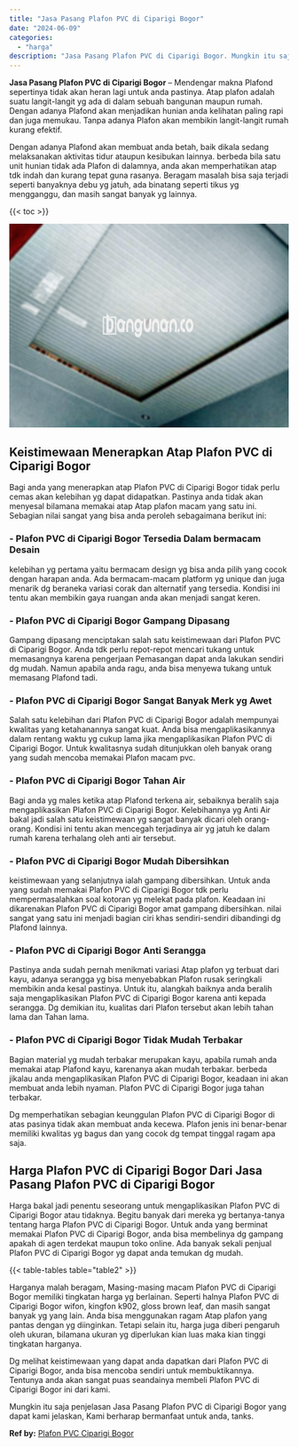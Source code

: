 ```yaml
---
title: "Jasa Pasang Plafon PVC di Ciparigi Bogor"
date: "2024-06-09"
categories: 
  - "harga"
description: "Jasa Pasang Plafon PVC di Ciparigi Bogor. Mungkin itu saja penjelasan Jasa Pasang Plafon PVC di Ciparigi Bogor yang dapat kami jelaskan, Kami berharap berman..."
---
```


**Jasa Pasang Plafon PVC di Ciparigi Bogor** – Mendengar makna Plafond sepertinya tidak akan heran lagi untuk anda pastinya. Atap plafon adalah suatu langit-langit yg ada di dalam sebuah bangunan maupun rumah. Dengan adanya Plafond akan menjadikan hunian anda kelihatan paling rapi dan juga memukau. Tanpa adanya Plafon akan membikin langit-langit rumah kurang efektif.

Dengan adanya Plafond akan membuat anda betah, baik dikala sedang melaksanakan aktivitas tidur ataupun kesibukan lainnya. berbeda bila satu unit hunian tidak ada Plafon di dalamnya, anda akan memperhatikan atap tdk indah dan kurang tepat guna rasanya. Beragam masalah bisa saja terjadi seperti banyaknya debu yg jatuh, ada binatang seperti tikus yg mengganggu, dan masih sangat banyak yg lainnya.

{{< toc >}}

![Jasa Pasang Plafon PVC di Ciparigi Bogor](/images/flafond-pvc-murah26.png)

## Keistimewaan Menerapkan Atap Plafon PVC di Ciparigi Bogor

Bagi anda yang menerapkan atap Plafon PVC di Ciparigi Bogor tidak perlu cemas akan kelebihan yg dapat didapatkan. Pastinya anda tidak akan menyesal bilamana memakai atap Atap plafon macam yang satu ini. Sebagian nilai sangat yang bisa anda peroleh sebagaimana berikut ini:

### \- Plafon PVC di Ciparigi Bogor Tersedia Dalam bermacam Desain

kelebihan yg pertama yaitu bermacam design yg bisa anda pilih yang cocok dengan harapan anda. Ada bermacam-macam platform yg unique dan juga menarik dg beraneka variasi corak dan alternatif yang tersedia. Kondisi ini tentu akan membikin gaya ruangan anda akan menjadi sangat keren.

### \- Plafon PVC di Ciparigi Bogor Gampang Dipasang

Gampang dipasang menciptakan salah satu keistimewaan dari Plafon PVC di Ciparigi Bogor. Anda tdk perlu repot-repot mencari tukang untuk memasangnya karena pengerjaan Pemasangan dapat anda lakukan sendiri dg mudah. Namun apabila anda ragu, anda bisa menyewa tukang untuk memasang Plafond tadi.

### \- Plafon PVC di Ciparigi Bogor Sangat Banyak Merk yg Awet

Salah satu kelebihan dari Plafon PVC di Ciparigi Bogor adalah mempunyai kwalitas yang ketahanannya sangat kuat. Anda bisa mengaplikasikannya dalam rentang waktu yg cukup lama jika mengaplikasikan Plafon PVC di Ciparigi Bogor. Untuk kwalitasnya sudah ditunjukkan oleh banyak orang yang sudah mencoba memakai Plafon macam pvc.

### \- Plafon PVC di Ciparigi Bogor Tahan Air

Bagi anda yg males ketika atap Plafond terkena air, sebaiknya beralih saja mengaplikasikan Plafon PVC di Ciparigi Bogor. Kelebihannya yg Anti Air bakal jadi salah satu keistimewaan yg sangat banyak dicari oleh orang-orang. Kondisi ini tentu akan mencegah terjadinya air yg jatuh ke dalam rumah karena terhalang oleh anti air tersebut.

### \- Plafon PVC di Ciparigi Bogor Mudah Dibersihkan

keistimewaan yang selanjutnya ialah gampang dibersihkan. Untuk anda yang sudah memakai Plafon PVC di Ciparigi Bogor tdk perlu mempermasalahkan soal kotoran yg melekat pada plafon. Keadaan ini dikarenakan Plafon PVC di Ciparigi Bogor amat gampang dibersihkan. nilai sangat yang satu ini menjadi bagian ciri khas sendiri-sendiri dibandingi dg Plafond lainnya.

### \- Plafon PVC di Ciparigi Bogor Anti Serangga

Pastinya anda sudah pernah menikmati variasi Atap plafon yg terbuat dari kayu, adanya serangga yg bisa menyebabkan Plafon rusak seringkali membikin anda kesal pastinya. Untuk itu, alangkah baiknya anda beralih saja mengaplikasikan Plafon PVC di Ciparigi Bogor karena anti kepada serangga. Dg demikian itu, kualitas dari Plafon tersebut akan lebih tahan lama dan Tahan lama.

### \- Plafon PVC di Ciparigi Bogor Tidak Mudah Terbakar

Bagian material yg mudah terbakar merupakan kayu, apabila rumah anda memakai atap Plafond kayu, karenanya akan mudah terbakar. berbeda jikalau anda mengaplikasikan Plafon PVC di Ciparigi Bogor, keadaan ini akan membuat anda lebih nyaman. Plafon PVC di Ciparigi Bogor juga tahan terbakar.

Dg memperhatikan sebagian keunggulan Plafon PVC di Ciparigi Bogor di atas pasinya tidak akan membuat anda kecewa. Plafon jenis ini benar-benar memiliki kwalitas yg bagus dan yang cocok dg tempat tinggal ragam apa saja.

## Harga Plafon PVC di Ciparigi Bogor Dari Jasa Pasang Plafon PVC di Ciparigi Bogor

Harga bakal jadi penentu seseorang untuk mengaplikasikan Plafon PVC di Ciparigi Bogor atau tidaknya. Begitu banyak dari mereka yg bertanya-tanya tentang harga Plafon PVC di Ciparigi Bogor. Untuk anda yang berminat memakai Plafon PVC di Ciparigi Bogor, anda bisa membelinya dg gampang apakah di agen terdekat maupun toko online. Ada banyak sekali penjual Plafon PVC di Ciparigi Bogor yg dapat anda temukan dg mudah.

{{< table-tables table="table2" >}}

Harganya malah beragam, Masing-masing macam Plafon PVC di Ciparigi Bogor memiliki tingkatan harga yg berlainan. Seperti halnya Plafon PVC di Ciparigi Bogor wifon, kingfon k902, gloss brown leaf, dan masih sangat banyak yg yang lain. Anda bisa menggunakan ragam Atap plafon yang pantas dengan yg diinginkan. Tetapi selain itu, harga juga diberi pengaruh oleh ukuran, bilamana ukuran yg diperlukan kian luas maka kian tinggi tingkatan harganya.

Dg melihat keistimewaan yang dapat anda dapatkan dari Plafon PVC di Ciparigi Bogor, anda bisa mencoba sendiri untuk membuktikannya. Tentunya anda akan sangat puas seandainya membeli Plafon PVC di Ciparigi Bogor ini dari kami.

Mungkin itu saja penjelasan Jasa Pasang Plafon PVC di Ciparigi Bogor yang dapat kami jelaskan, Kami berharap bermanfaat untuk anda, tanks.

**Ref by:** [Plafon PVC Ciparigi Bogor](https://id.wikipedia.org/wiki/Plafon)
